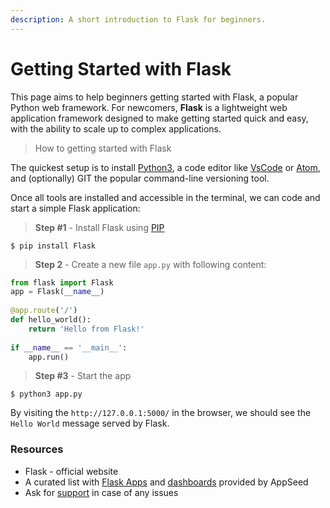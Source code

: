 ```yaml
---
description: A short introduction to Flask for beginners.
---
```


# Getting Started with Flask

This page aims to help beginners getting started with Flask, a popular Python web framework. For newcomers, **Flask** is a lightweight web application framework designed to make getting started quick and easy, with the ability to scale up to complex applications.&#x20;

> How to getting started with Flask

The quickest setup is to install [Python3](https://www.python.org), a code editor like [VsCode](https://code.visualstudio.com) or [Atom](https://atom.io), and (optionally) GIT the popular command-line versioning tool.

Once all tools are installed and accessible in the terminal, we can code and start a simple Flask application:&#x20;

> **Step #1** - Install Flask using [PIP](https://pypi.org/project/pip/)

```
$ pip install Flask
```

> **Step 2** - Create a new file `app.py` with following content:

```python
from flask import Flask 
app = Flask(__name__) 
 
@app.route('/') 
def hello_world(): 
    return 'Hello from Flask!' 
 
if __name__ == '__main__': 
    app.run() 
```

> **Step #3** - Start the app

```
$ python3 app.py
```

By visiting the `http://127.0.0.1:5000/` in the browser, we should see the `Hello World` message served by Flask.&#x20;



### Resources

* Flask - official website
* A curated list with [Flask Apps](https://appseed.us/apps/flask-apps) and [dashboards](https://appseed.us/admin-dashboards/flask) provided by AppSeed
* Ask for [support](https://appseed.us/support) in case of any issues&#x20;
